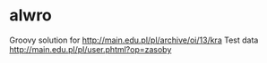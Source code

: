 # alwro
Groovy solution for http://main.edu.pl/pl/archive/oi/13/kra
Test data http://main.edu.pl/pl/user.phtml?op=zasoby
